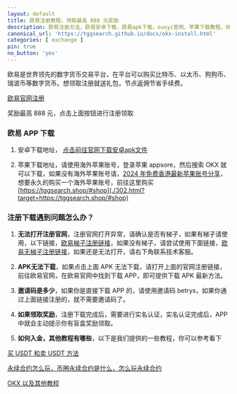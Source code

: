 ```yaml
---
layout: default
title: 欧易注册教程，领取最高 888 元奖励
description: 欧易注册方法，欧易安卓下载，欧易apk下载，ouxyi官网，苹果下载教程，OKX盲盒，APK下载，苹果下载教程。
canonical_url: 'https://tggsearch.github.io/docs/okx-install.html'
categories: [ exchange ]
pin: true
no_button: 'yes'
---
```

欧易是世界领先的数字货币交易平台，在平台可以购买比特币、以太币、狗狗币、瑞波币等数字货币。想领取注册就送礼包，节点返佣节省手续费。

<div class='register-button'>
    <a href='./302.html?target=https://www.ouxyi.link/join/90884854' class='content-btn' target='_blank'> 欧易官网注册 </a>
</div>
<p class="red-text-word">奖励最高 888 元，点击上面按钮进行注册领取</p>

### 欧易 APP 下载
1. 安卓下载地址， <a href='#' class='download-button' target='_blank'>点击前往官网下载安卓apk文件</a>

2. 苹果下载地址，请使用海外苹果账号，登录苹果 appsore，然后搜索 OKX 就可以下载，如果没有海外苹果账号请，[2024 年免费香港最新苹果账号分享](./apple-id.html)，想要永久的购买一个海外苹果账号，前往这里购买
 [https://tggsearch.shop/#shop](./302.html?target=https://tggsearch.shop/#shop)

### 注册下载遇到问题怎么办？
1. **无法打开注册官网**，注册官网打开异常，请确认是否有梯子，如果有梯子请使用，以下链接，[欧易梯子注册链接](./302.html?target=https://www.okx.com/join/90884854)，如果没有梯子，请尝试使用下面链接，[欧易无梯子注册链接](./302.html?target=https://www.ouxyi.link/join/90884854)，如果还是无法打开，请右下角联系技术客服。

2. **APK无法下载**，如果点击上面 APK 无法下载，请打开上面的官网注册链接，前往欧易官网，在欧易官网中找到下载 APP，即可提供下载 APK 最新方法。

3. **邀请码是多少**，如果你是直接下载 APP 的，请使用邀请码 betrys，如果你通过上面链接注册的，就不需要邀请码了。

4. **如果领取奖励**，注册下载完成后，需要进行实名认证，实名认证完成后，APP中就会主动提示你有盲盒奖励领取。

5. **如何入金，其他教程有哪些**，以下是我们提供的一些教程，你可以参考看下

[买 USDT 和卖 USDT 方法](./buyu-selleru.html)

[永续合约怎么玩，币圈永续合约是什么，怎么玩永续合约](./coins-yx-play.html)

[OKX 以及其他教程](/okx.html)
